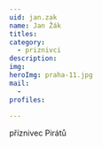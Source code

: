 ```yaml
---
uid: jan.zak
name: Jan Žák
titles:
category:
  - priznivci
description: 
img: 
heroImg: praha-11.jpg
mail:
  - 
profiles:
  
---
```



příznivec Pirátů
